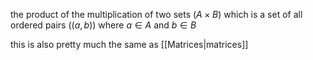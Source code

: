 the product of the multiplication of two sets ($A\times B$) which is a set of all ordered pairs ($(a,b)$) where $a\in A \text{ and } b\in B$

this is also pretty much the same as [[Matrices|matrices]]
